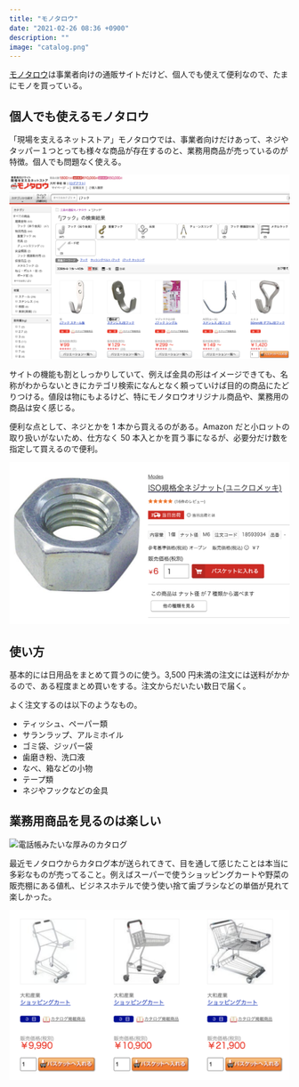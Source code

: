 ```yaml
---
title: "モノタロウ"
date: "2021-02-26 08:36 +0900"
description: ""
image: "catalog.png"
---
```


[モノタロウ](https://www.monotaro.com/)は事業者向けの通販サイトだけど、個人でも使えて便利なので、たまにモノを買っている。

## 個人でも使えるモノタロウ

「現場を支えるネットストア」モノタロウでは、事業者向けだけあって、ネジやタッパー１つとっても様々な商品が存在するのと、業務用商品が売っているのが特徴。個人でも問題なく使える。

![様々な J フック](jhook.png)

サイトの機能も割としっかりしていて、例えば金具の形はイメージできても、名称がわからないときにカテゴリ検索になんとなく頼っていけば目的の商品にたどりつける。値段は物にもよるけど、特にモノタロウオリジナル商品や、業務用の商品は安く感じる。

便利な点として、ネジとかを 1 本から買えるのがある。Amazon だと小ロットの取り扱いがないため、仕方なく 50 本入とかを買う事になるが、必要分だけ数を指定して買えるので便利。

![1 個 6 円で買えるナット](nut.png)

## 使い方

基本的には日用品をまとめて買うのに使う。3,500 円未満の注文には送料がかかるので、ある程度まとめ買いをする。注文からだいたい数日で届く。

よく注文するのは以下のようなもの。

- ティッシュ、ペーパー類
- サランラップ、アルミホイル
- ゴミ袋、ジッパー袋
- 歯磨き粉、洗口液
- なべ、箱などの小物
- テープ類
- ネジやフックなどの金具

## 業務用商品を見るのは楽しい

![電話帳みたいな厚みのカタログ](catalog.png)

最近モノタロウからカタログ本が送られてきて、目を通して感じたことは本当に多彩なものが売ってること。例えばスーパーで使うショッピングカートや野菜の販売棚にある値札、ビジネスホテルで使う使い捨て歯ブラシなどの単価が見れて楽しかった。

![ショッピングカート。安いのは 1 万、立派なのは 2 万超える](carts.png)
